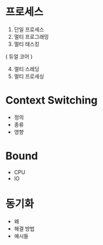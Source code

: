 # 프로세스

1. 단일 프로세스
2. 멀티 프로그래밍
3. 멀티 태스킹

( 듀얼 코어 )

4. 멀티 스레딩
5. 멀티 프로세싱

# Context Switching
* 정의
* 종류
* 영향

# Bound
* CPU
* IO

# 동기화
* 왜
* 해결 방법
* 예시들
